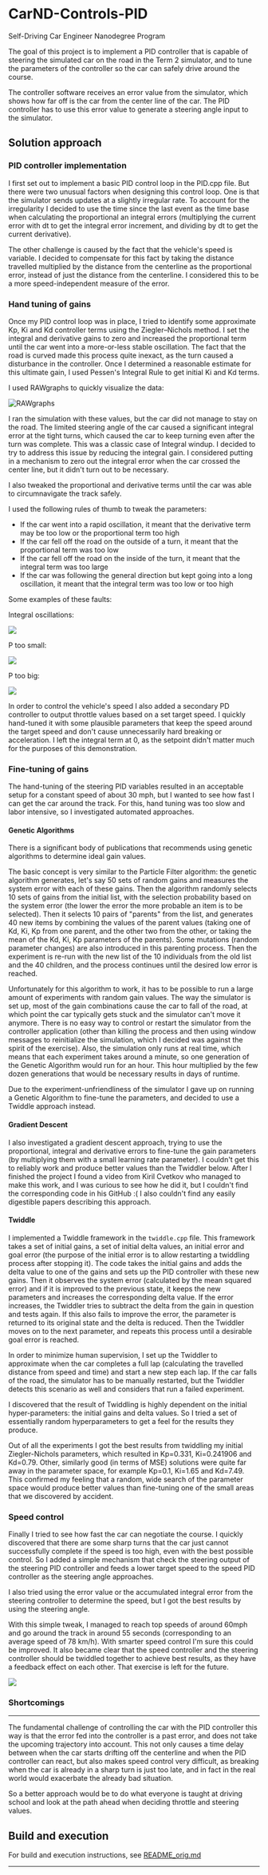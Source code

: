 # CarND-Controls-PID
Self-Driving Car Engineer Nanodegree Program

The goal of this project is to implement a PID controller that is capable of steering the simulated car on the road in the Term 2 simulator, and to tune the parameters of the controller so the car can safely drive around the course. 

The controller software receives an error value from the simulator, which shows how far off is the car from the center line of the car. The PID controller has to use this error value to generate a steering angle input to the simulator.



[//]: # "Image References"

[image1]: ./writeup_images/rawgraphs.png "Analyzing the error data in RAWgraphs"

## Solution approach

### PID controller implementation

I first set out to implement a basic PID control loop in the PID.cpp file. But there were two unusual factors when designing this control loop. One is that the simulator sends updates at a slightly irregular rate. To account for the irregularity I decided to use the time since the last event as the time base when calculating the proportional an integral errors (multiplying the current error with dt to get the integral error increment, and dividing by dt to get the current derivative).

The other challenge is caused by the fact that the vehicle's speed is variable. I decided to compensate for this fact by taking the distance travelled multiplied by the distance from the centerline as the proportional error, instead of just the distance from the centerline. I considered this to be a more speed-independent measure of the error. 

### Hand tuning of gains

Once my PID control loop was in place, I tried to identify some approximate Kp, Ki and Kd controller terms using the Ziegler–Nichols method. I set the integral and derivative gains to zero and increased the proportional term until the car went into a more-or-less stable oscillation. The fact that the road is curved made this process quite inexact, as the turn caused a disturbance in the controller. Once I determined a reasonable estimate for this ultimate gain, I used Pessen's Integral Rule to get initial Ki and Kd terms.

I used RAWgraphs to quickly visualize the data:

![RAWgraphs][image1]

 I ran the simulation with these values, but the car did not manage to stay on the road. The limited steering angle of the car caused a significant integral error at the tight turns, which caused the car to keep turning even after the turn was complete. This was a classic case of Integral windup. I decided to try to address this issue by reducing the integral gain. I considered putting in a mechanism to zero out the integral error when the car crossed the center line, but it didn't turn out to be necessary.

I also tweaked the proportional and derivative terms until the car was able to circumnavigate the track safely.

I used the following rules of thumb to tweak the parameters:

- If the car went into a rapid oscillation, it meant that the derivative term may be too low or the proportional term too high
- If the car fell off the road on the outside of a turn, it meant that the proportional term was too low
- If the car fell off the road on the inside of the turn, it meant that the integral term was too large
- If the car was following the general direction but kept going into a long oscillation, it meant that the integral term was too low or too high

Some examples of these faults:

Integral oscillations:

[![](writeup_images/thumbnail_integral.png)](https://drive.google.com/file/d/13KflVkPoGhLEILyZ_nQklrjZUOMANrEA) 

P too small:

[![](writeup_images/thumbnail_ptoosmall.png)](https://drive.google.com/file/d/1hsc8r5ioeAHZyVJYW-MIYJ5ERMtBC0mj)

P too big:

[![](writeup_images/thumbnail_ptoobig.png)](https://drive.google.com/file/d/1B3PEGk28VTgAz8cCGpeAxrJTpa5jty4Z)

In order to control the vehicle's speed I also added a secondary PD controller to output throttle values based on a set target speed. I quickly hand-tuned it with some plausible parameters that keep the speed around the target speed and don't cause unnecessarily hard breaking or acceleration. I left the integral term at 0, as the setpoint didn't matter much for the purposes of this demonstration.

### Fine-tuning of gains

The hand-tuning of the steering PID variables resulted in an acceptable setup for a constant speed of about 30 mph, but I wanted to see how fast I can get the car around the track. For this, hand tuning was too slow and labor intensive, so I investigated automated approaches. 

#### Genetic Algorithms

There is a significant body of publications that recommends using genetic algorithms to determine ideal gain values.

The basic concept is very similar to the Particle Filter algorithm: the genetic algorithm generates, let's say 50 sets of random gains and measures the system error with each of these gains. Then the algorithm randomly selects 10 sets of gains from the initial list, with the selection probability based on the system error (the lower the error the more probable an item is to be selected).  Then it selects 10 pairs of "parents" from the list, and generates 40 new items by combining the values of the parent values (taking one of Kd, Ki, Kp from one parent, and the other two from the other, or taking the mean of the Kd, Ki, Kp parameters of the parents). Some mutations (random parameter changes) are also introduced in this parenting process. Then the experiment is re-run with the new list of the 10 individuals from the old list and the 40 children, and the process continues until the desired low error is reached.

Unfortunately for this algorithm to work, it has to be possible to run a large amount of experiments with random gain values. The way the simulator is set up, most of the gain combinations cause the car to fall of the road, at which point the car typically gets stuck and the simulator can't move it anymore. There is no easy way to control or restart the simulator from the controller application (other than killing the process and then using window messages to reinitialize the simulation, which I decided was against the spirit of the exercise). Also, the simulation only runs at real time, which means that each experiment takes around a minute, so one generation of the Genetic Algorithm would run for an hour. This hour multiplied by the few dozen generations that would be necessary results in days of runtime.

Due to the experiment-unfriendliness of the simulator I gave up on running a Genetic Algorithm to fine-tune the parameters, and decided to use a Twiddle approach instead.

#### Gradient Descent

I also investigated a gradient descent approach, trying to use the proportional, integral and derivative errors to fine-tune the gain parameters (by multiplying them with a small learning rate parameter). I couldn't get this to reliably work and produce better values than the Twiddler below. After I finished the project I found a video from Kiril Cvetkov who managed to make this work, and I was curious to see how he did it, but I couldn't find the corresponding code in his GitHub :( I also couldn't find any easily digestible papers describing this approach.

#### Twiddle

I implemented a Twiddle framework in the `twiddle.cpp` file. This framework takes a set of initial gains, a set of initial delta values, an initial error and goal error (the purpose of the initial error is to allow restarting a twiddling process after stopping it). The code takes the initial gains and adds the delta value to one of the gains and sets up the PID controller with these new gains. Then it observes the system error (calculated by the mean squared error) and if it is improved to the previous state, it keeps the new parameters and increases the corresponding delta value. If the error increases, the Twiddler tries to subtract the delta from the gain in question and tests again. If this also fails to improve the error, the parameter is returned to its original state and the delta is reduced. Then the Twiddler moves on to the next parameter, and repeats this process until a desirable goal error is reached.

In order to minimize human supervision, I set up the Twiddler to approximate when the car completes a full lap (calculating the travelled distance from speed and time) and start a new step each lap. If the car falls of the road, the simulator has to be manually restarted, but the Twiddler detects this scenario as well and considers that run a failed experiment.

I discovered that the result of Twiddling is highly dependent on the initial hyper-parameters: the initial gains and delta values. So I tried a set of essentially random hyperparameters to get a feel for the results they produce. 

Out of all the experiments I got the best results from twiddling my initial Ziegler-Nichols parameters, which resulted in Kp=0.331, Ki=0.241906 and Kd=0.79. Other, similarly good (in terms of MSE) solutions were quite far away in the parameter space, for example Kp=0.1, Ki=1.65 and Kd=7.49. This confirmed my feeling that a random, wide search of the parameter space would produce better values than fine-tuning one of the small areas that we discovered by accident.

### Speed control

Finally I tried to see how fast the car can negotiate the course. I quickly discovered that there are some sharp turns that the car just cannot successfully complete if the speed is too high, even with the best possible control. So I added a simple mechanism that check the steering output of the steering PID controller and feeds a lower target speed to the speed PID controller as the steering angle approaches. 

I also tried using the error value or the accumulated integral error from the steering controller to determine  the speed, but I got the best results by using the steering angle.

With this simple tweak, I managed to reach top speeds of around 60mph and go around the track in around 55 seconds (corresponding to an average speed of 78 km/h). With smarter speed control I'm sure this could be improved. It also became clear that the speed controller and the steering controller should be twiddled together to achieve best results, as they have a feedback effect on each other. That exercise is left for the future.

[![](writeup_images/thumbnail_fastrun.png)](https://drive.google.com/file/d/1g4rjPoaA6g9pq96ljQgh9AgkKneILYBs/view?usp=sharing)

### Shortcomings

-----

The fundamental challenge of controlling the car with the PID controller this way is that the error fed into the controller is a past error, and does not take the upcoming trajectory into account. This not only causes a time delay between when the car starts drifting off the centerline and when the PID controller can react, but also makes speed control very difficult, as breaking when the car is already in a sharp turn is just too late, and in fact in the real world would exacerbate the already bad situation.

So a better approach would be to do what everyone is taught at driving school and look at the path ahead when deciding throttle and steering values.

## Build and execution

For build and execution instructions, see [README_orig.md](README_orig.md)

---

